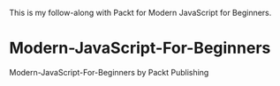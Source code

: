 This is my follow-along with Packt for Modern JavaScript for Beginners.


# Modern-JavaScript-For-Beginners
Modern-JavaScript-For-Beginners by Packt Publishing
